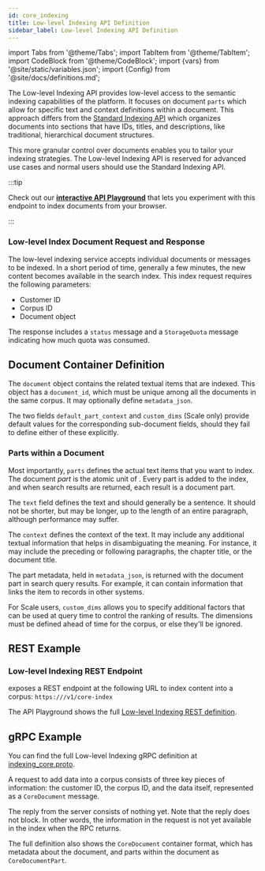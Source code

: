 ```yaml
---
id: core_indexing
title: Low-level Indexing API Definition
sidebar_label: Low-level Indexing API Definition
---
```


import Tabs from '@theme/Tabs';
import TabItem from '@theme/TabItem';
import CodeBlock from '@theme/CodeBlock';
import {vars} from '@site/static/variables.json';
import {Config} from '@site/docs/definitions.md';

The Low-level Indexing API provides low-level access to the semantic indexing 
capabilities of the <Config v="names.product"/> platform. It focuses on document `parts` which allow for 
specific text and context definitions within a document. This approach differs 
from the [Standard Indexing API](indexing) which organizes documents 
into sections that have IDs, titles, and descriptions, like traditional, 
hierarchical document structures. 

This more granular control over documents enables you to tailor your indexing 
strategies. The Low-level Indexing API is reserved for advanced use cases and 
normal users should use the Standard Indexing API.

:::tip

Check out our [**interactive API Playground**](/docs/rest-api/core-index) that lets you experiment 
with this endpoint to index documents from your browser.

:::

### Low-level Index Document Request and Response

The low-level indexing service accepts individual documents or messages to 
be indexed. In a short period of time, generally a few minutes, the new 
content becomes available in the search index. This index request requires the 
following parameters:

* Customer ID 
* Corpus ID
* Document object

The response includes a `status` message and a `StorageQuota` message
indicating how much quota was consumed.

## Document Container Definition

The `document` object contains the related textual items that are indexed. 
This object has a `document_id`, which must be unique among all the documents in
the same corpus. It may optionally define `metadata_json`.

The two fields `default_part_context` and `custom_dims` (Scale only) provide 
default values for the corresponding sub-document fields, should they fail to 
define either of these explicitly.

### Parts within a Document

Most importantly, `parts` defines the actual text items that you want to index.
The document *part* is the atomic unit of <Config v="names.product"/>. Every 
part is added to the index, and when search results are returned, each result 
is a document part.

The `text` field defines the text and should generally be a sentence. It
should not be shorter, but may be longer, up to the length of an entire
paragraph, although performance may suffer.

The `context` defines the context of the text. It may include any additional
textual information that helps in disambiguating the meaning. For instance, it
may include the preceding or following paragraphs, the chapter title, or the
document title.

The part metadata, held in `metadata_json`, is returned with the document part
in search query results. For example, it can contain information that links the
item to records in other systems.

For Scale users, `custom_dims` allows you to specify additional factors that can be
used at query time to control the ranking of results. The dimensions must be
defined ahead of time for the corpus, or else they'll be ignored.

## REST Example

### Low-level Indexing REST Endpoint

<Config v="names.product"/> exposes a REST endpoint at the following URL
to index content into a corpus:
<code>https://<Config v="domains.rest.indexing"/>/v1/core-index</code>

The API Playground shows the full [Low-level Indexing REST definition](/docs/rest-api/core-index).

## gRPC Example

You can find the full Low-level Indexing gRPC definition at [indexing_core.proto](https://github.com/vectara/protos/blob/main/indexing_core.proto).

A request to add data into a corpus consists of three key pieces of information:
the customer ID, the corpus ID, and the data itself, represented as a
`CoreDocument` message.

The reply from the server consists of nothing yet. Note that the reply does not
block. In other words, the information in the request is not yet available in
the index when the RPC returns.

The full definition also shows the `CoreDocument` container format, which has 
metadata about the document, and parts within the document as `CoreDocumentPart`.
